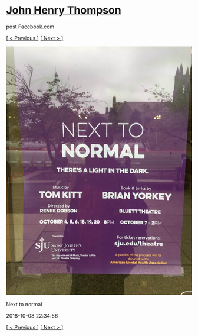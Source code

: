 # [John Henry Thompson](../README.md)
post Facebook.com

[[ < Previous ]](2018-10-08-2.md) [[ Next > ]](2018-10-08-4.md)

[![](../media/2018-10-08/Timeline-Photos-Next-to-normal.jpg)](../README.md)

Next to normal

2018-10-08 22:34:56

[[ < Previous ]](2018-10-08-2.md) [[ Next > ]](2018-10-08-4.md)